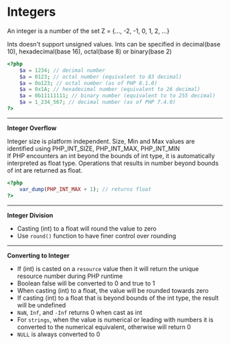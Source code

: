 
# Integers  

An integer is a number of the set Z = {..., -2, -1, 0, 1, 2, ...}  

Ints doesn't support unsigned values. Ints can be specified in decimal(base 10), hexadecimal(base 16), octal(base 8) or binary(base 2)  

```php
<?php
    $a = 1234; // decimal number
    $a = 0123; // octal number (equivalent to 83 decimal)
    $a = 0o123; // octal number (as of PHP 8.1.0)
    $a = 0x1A; // hexadecimal number (equivalent to 26 decimal)
    $a = 0b11111111; // binary number (equivalent to to 255 decimal)
    $a = 1_234_567; // decimal number (as of PHP 7.4.0)
?>
```  

---

**Integer Overflow**  

Integer size is platform independent. Size, Min and Max values are identified using PHP_INT_SIZE, PHP_INT_MAX, PHP_INT_MIN  
If PHP encounters an int beyond the bounds of int type, it is automatically interpreted as float type. Operations that results in number beyond bounds of int are returned as float.  

```php
<?php
    var_dump(PHP_INT_MAX + 1); // returns float
?>
```  

---

**Integer Division**
- Casting (int) to a float will round the value to zero
- Use `round()` function to have finer control over rounding

---

**Converting to Integer**
- If (int) is casted on a `resource` value then it will return the unique resource number during PHP runtime
- Boolean false will be converted to 0 and true to 1
- When casting (int) to a float, the value will be rounded towards zero
- If casting (int) to a float that is beyond bounds of the int type, the result will be undefined
- `NaN`, `Inf`, and `-Inf` returns 0 when cast as int
- For `strings`, when the value is numerical or leading with numbers it is converted to the numerical equivalent, otherwise will return 0
- `NULL` is always converted to 0

